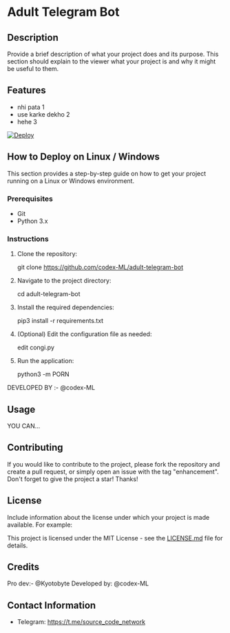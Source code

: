 # Adult Telegram Bot




## Description

Provide a brief description of what your project does and its purpose. This section should explain to the viewer what your project is and why it might be useful to them.

## Features

- nhi pata  1
- use karke dekho 2
- hehe 3


[![Deploy](https://www.herokucdn.com/deploy/button.svg)](https://heroku.com/deploy?template=https://github.com/codex-ML/pron-advance-bot)


## How to Deploy on Linux / Windows

This section provides a step-by-step guide on how to get your project running on a Linux or Windows environment.

### Prerequisites

- Git
- Python 3.x

### Instructions

1. Clone the repository:


   git clone https://github.com/codex-ML/adult-telegram-bot


2. Navigate to the project directory:

   cd adult-telegram-bot


3. Install the required dependencies:

   pip3 install -r requirements.txt
   

5. (Optional) Edit the configuration file as needed:


   edit congi.py


6. Run the application:


   python3 -m PORN


 DEVELOPED BY :- @codex-ML 

## Usage

YOU CAN...

## Contributing

If you would like to contribute to the project, please fork the repository and create a pull request, or simply open an issue with the tag "enhancement".
Don't forget to give the project a star! Thanks!

## License

Include information about the license under which your project is made available. For example:

This project is licensed under the MIT License - see the [LICENSE.md](LICENSE) file for details.

## Credits
Pro dev:- @Kyotobyte
Developed by: @codex-ML

## Contact Information

- Telegram: https://t.me/source_code_network
